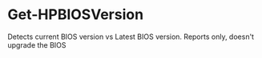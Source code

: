 # Get-HPBIOSVersion
Detects current BIOS version vs Latest BIOS version. Reports only, doesn't upgrade the BIOS
